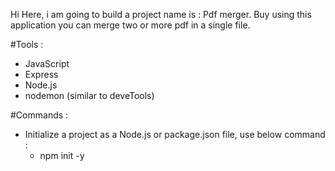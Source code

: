 Hi
Here, i am going to build a project name is : Pdf merger.
Buy using this application you can merge two or more pdf in a single file.

#Tools :

- JavaScript
- Express
- Node.js
- nodemon (similar to deveTools)

#Commands :

- Initialize a project as a Node.js or package.json file, use below command :
  - npm init -y
